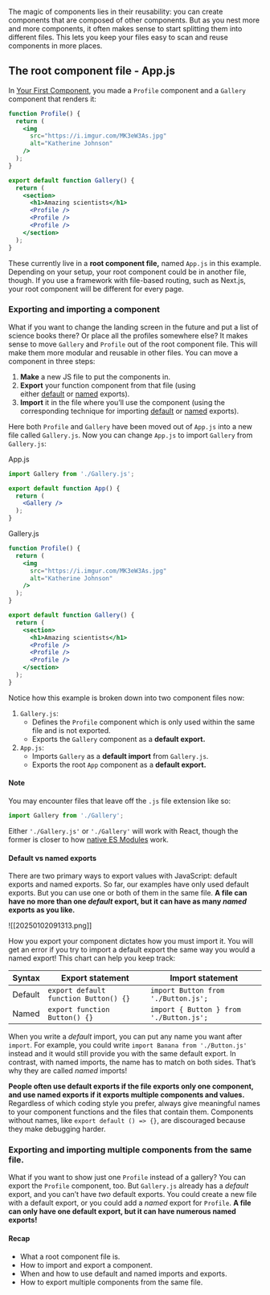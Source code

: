 The magic of components lies in their reusability: you can create components that are composed of other components. But as you nest more and more components, it often makes sense to start splitting them into different files. This lets you keep your files easy to scan and reuse components in more places.
## The root component file - App.js

In [Your First Component](https://react.dev/learn/your-first-component), you made a `Profile` component and a `Gallery` component that renders it:

```jsx
function Profile() {
  return (
    <img
      src="https://i.imgur.com/MK3eW3As.jpg"
      alt="Katherine Johnson"
    />
  );
}

export default function Gallery() {
  return (
    <section>
      <h1>Amazing scientists</h1>
      <Profile />
      <Profile />
      <Profile />
    </section>
  );
}
```

These currently live in a **root component file,** named `App.js` in this example. Depending on your setup, your root component could be in another file, though. If you use a framework with file-based routing, such as Next.js, your root component will be different for every page.

### Exporting and importing a component 

What if you want to change the landing screen in the future and put a list of science books there? Or place all the profiles somewhere else? It makes sense to move `Gallery` and `Profile` out of the root component file. This will make them more modular and reusable in other files. You can move a component in three steps:

1. **Make** a new JS file to put the components in.
2. **Export** your function component from that file (using either [default](https://developer.mozilla.org/docs/Web/JavaScript/Reference/Statements/export#using_the_default_export) or [named](https://developer.mozilla.org/docs/Web/JavaScript/Reference/Statements/export#using_named_exports) exports).
3. **Import** it in the file where you’ll use the component (using the corresponding technique for importing [default](https://developer.mozilla.org/docs/Web/JavaScript/Reference/Statements/import#importing_defaults) or [named](https://developer.mozilla.org/docs/Web/JavaScript/Reference/Statements/import#import_a_single_export_from_a_module) exports).

Here both `Profile` and `Gallery` have been moved out of `App.js` into a new file called `Gallery.js`. Now you can change `App.js` to import `Gallery` from `Gallery.js`:

App.js

```jsx
import Gallery from './Gallery.js';

export default function App() {
  return (
    <Gallery />
  );
}
```

Gallery.js

```jsx
function Profile() {
  return (
    <img
      src="https://i.imgur.com/MK3eW3As.jpg"
      alt="Katherine Johnson"
    />
  );
}

export default function Gallery() {
  return (
    <section>
      <h1>Amazing scientists</h1>
      <Profile />
      <Profile />
      <Profile />
    </section>
  );
}
```

Notice how this example is broken down into two component files now:

1. `Gallery.js`:
    - Defines the `Profile` component which is only used within the same file and is not exported.
    - Exports the `Gallery` component as a **default export.**
2. `App.js`:
    - Imports `Gallery` as a **default import** from `Gallery.js`.
    - Exports the root `App` component as a **default export.**

#### Note

You may encounter files that leave off the `.js` file extension like so:

```jsx
import Gallery from './Gallery';
```

Either `'./Gallery.js'` or `'./Gallery'` will work with React, though the former is closer to how [native ES Modules](https://developer.mozilla.org/docs/Web/JavaScript/Guide/Modules) work.
#### Default vs named exports

There are two primary ways to export values with JavaScript: default exports and named exports. So far, our examples have only used default exports. But you can use one or both of them in the same file. **A file can have no more than one _default_ export, but it can have as many _named_ exports as you like.**

![[20250102091313.png]]

How you export your component dictates how you must import it. You will get an error if you try to import a default export the same way you would a named export! This chart can help you keep track:

|Syntax|Export statement|Import statement|
|---|---|---|
|Default|`export default function Button() {}`|`import Button from './Button.js';`|
|Named|`export function Button() {}`|`import { Button } from './Button.js';`|
When you write a _default_ import, you can put any name you want after `import`. For example, you could write `import Banana from './Button.js'` instead and it would still provide you with the same default export. In contrast, with named imports, the name has to match on both sides. That’s why they are called _named_ imports!

**People often use default exports if the file exports only one component, and use named exports if it exports multiple components and values.** Regardless of which coding style you prefer, always give meaningful names to your component functions and the files that contain them. Components without names, like `export default () => {}`, are discouraged because they make debugging harder.

### Exporting and importing multiple components from the same file.

What if you want to show just one `Profile` instead of a gallery? You can export the `Profile` component, too. But `Gallery.js` already has a _default_ export, and you can’t have _two_ default exports. You could create a new file with a default export, or you could add a _named_ export for `Profile`. **A file can only have one default export, but it can have numerous named exports!**

#### Recap

- What a root component file is.
- How to import and export a component.
- When and how to use default and named imports and exports.
- How to export multiple components from the same file.


